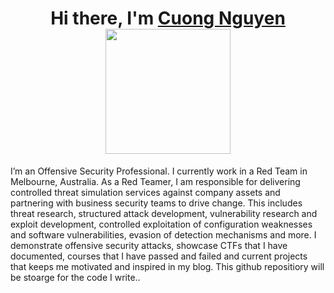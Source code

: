 <h1 align="center" height='30'>Hi there, I'm <a href="http://www.sudocuong.com" target="_blank">Cuong Nguyen</a> 
<img src='https://media.giphy.com/media/bcKmIWkUMCjVm/giphy.gif' width='200' ></h1> 
<div align="center">
  </div>
  <div align="left">
  <p>I’m an Offensive Security Professional. I currently work in a Red Team in Melbourne, Australia.
As a Red Teamer, I am responsible for delivering controlled threat simulation services against company assets and partnering with business security teams to drive change. This includes threat research, structured attack development, vulnerability research and exploit development, controlled exploitation of configuration weaknesses and software vulnerabilities, evasion of detection mechanisms and more.
I demonstrate offensive security attacks, showcase CTFs that I have documented, courses that I have passed and failed and current projects that keeps me motivated and inspired in my blog. This github repositiory will be stoarge for the code I write..</p>
  


